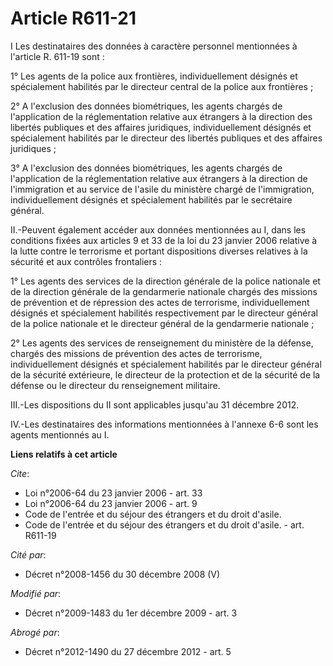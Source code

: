 # Article R611-21

I Les destinataires des données à caractère personnel mentionnées à l'article R. 611-19 sont : 

1° Les agents de la police aux frontières, individuellement désignés et spécialement habilités par le directeur central de la
police aux frontières ; 

2° A l'exclusion des données biométriques, les agents chargés de l'application de la réglementation relative aux étrangers à
la direction des libertés publiques et des affaires juridiques, individuellement désignés et spécialement habilités par le
directeur des libertés publiques et des affaires juridiques ; 

3° A l'exclusion des données biométriques, les agents chargés de l'application de la réglementation relative aux étrangers à
la direction de l'immigration et au service de l'asile du ministère chargé de l'immigration, individuellement désignés et
spécialement habilités par le secrétaire général. 

II.-Peuvent également accéder aux données mentionnées au I, dans les conditions fixées aux articles 9 et 33 de la loi du 23
janvier 2006 relative à la lutte contre le terrorisme et portant dispositions diverses relatives à la sécurité et aux
contrôles frontaliers : 

1° Les agents des services de la direction générale de la police nationale et de la direction générale de la gendarmerie
nationale chargés des missions de prévention et de répression des actes de terrorisme, individuellement désignés et
spécialement habilités respectivement par le directeur général de la police nationale et le directeur général de la
gendarmerie nationale ; 

2° Les agents des services de renseignement du ministère de la défense, chargés des missions de prévention des actes de
terrorisme, individuellement désignés et spécialement habilités par le directeur général de la sécurité extérieure, le
directeur de la protection et de la sécurité de la défense ou le directeur du renseignement militaire. 

III.-Les dispositions du II sont applicables jusqu'au 31 décembre 2012. 

IV.-Les destinataires des informations mentionnées à l'annexe 6-6 sont les agents mentionnés au I.

**Liens relatifs à cet article**

_Cite_:

  - Loi n°2006-64 du 23 janvier 2006 - art. 33
  - Loi n°2006-64 du 23 janvier 2006 - art. 9
  - Code de l'entrée et du séjour des étrangers et du droit d'asile.
  - Code de l'entrée et du séjour des étrangers et du droit d'asile. - art. R611-19

_Cité par_:

  - Décret n°2008-1456 du 30 décembre 2008 (V)

_Modifié par_:

  - Décret n°2009-1483 du 1er décembre 2009 - art. 3

_Abrogé par_:

  - Décret n°2012-1490 du 27 décembre 2012 - art. 5
